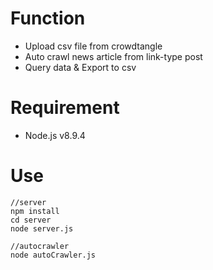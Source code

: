 # Function
* Upload csv file from crowdtangle
* Auto crawl news article from link-type post
* Query data & Export to csv

# Requirement
* Node.js v8.9.4


# Use
    //server
    npm install
    cd server
    node server.js
    
    //autocrawler
    node autoCrawler.js